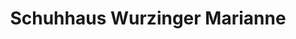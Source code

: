 ---
title: "Schuhhaus Wurzinger Marianne"
url: /burgau/schuhhaus-wurzinger-marianne/
shop: Schuhe
---